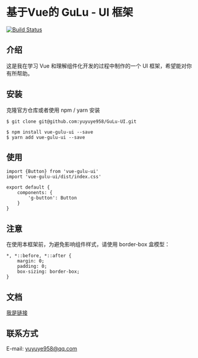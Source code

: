# 基于Vue的 GuLu - UI 框架

[![Build Status](https://www.travis-ci.org/yuyuye958/GuLu-UI.svg?branch=master)](https://www.travis-ci.org/yuyuye958/GuLu-UI)

## 介绍
这是我在学习 Vue 和理解组件化开发的过程中制作的一个 UI 框架，希望能对你有所帮助。

## 安装
克隆官方仓库或者使用 npm / yarn 安装
```
$ git clone git@github.com:yuyuye958/GuLu-UI.git
    
$ npm install vue-gulu-ui --save
$ yarn add vue-gulu-ui --save
```

## 使用
```
import {Button} from 'vue-gulu-ui'
import 'vue-gulu-ui/dist/index.css'
    
export default {
    components: {
        'g-button': Button
    }
}
```

## 注意
在使用本框架前，为避免影响组件样式，请使用 border-box 盒模型：
```
*, *::before, *::after {
    margin: 0;
    padding: 0;
    box-sizing: border-box;
}
```

## 文档
[我是链接](https://yuyuye958.github.io/GuLu-UI/)

## 联系方式
E-mail: yuyuye958@qq.com
